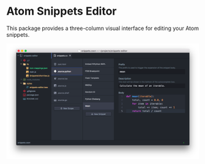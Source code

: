 # Atom Snippets Editor

This package provides a three-column visual interface for editing your Atom snippets.

![](https://raw.githubusercontent.com/rameshvarun/snippets-editor/master/demo.png)
